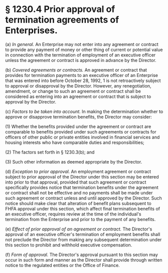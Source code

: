 # § 1230.4   Prior approval of termination agreements of Enterprises.

(a) *In general.* An Enterprise may not enter into any agreement or contract to provide any payment of money or other thing of current or potential value in connection with the termination of employment of an executive officer unless the agreement or contract is approved in advance by the Director.


(b) *Covered agreements or contracts.* An agreement or contract that provides for termination payments to an executive officer of an Enterprise that was entered into before October 28, 1992,
1 is not retroactively subject to approval or disapproval by the Director. However, any renegotiation, amendment, or change to such an agreement or contract shall be considered as entering into an agreement or contract that is subject to approval by the Director.


(c) *Factors to be taken into account.* In making the determination whether to approve or disapprove termination benefits, the Director may consider:


(1) Whether the benefits provided under the agreement or contract are comparable to benefits provided under such agreements or contracts for officers of other public or private entities involved in financial services and housing interests who have comparable duties and responsibilities;


(2) The factors set forth in § 1230.3(b); and


(3) Such other information as deemed appropriate by the Director.


(d) *Exception to prior approval.* An employment agreement or contract subject to prior approval of the Director under this section may be entered into prior to that approval, provided that such agreement or contract specifically provides notice that termination benefits under the agreement or contract shall not be effective and no payments shall be made under such agreement or contract unless and until approved by the Director. Such notice should make clear that alteration of benefit plans subsequent to FHFA approval under this section, which affect final termination benefits of an executive officer, requires review at the time of the individual's termination from the Enterprise and prior to the payment of any benefits.


(e) *Effect of prior approval of an agreement or contract.* The Director's approval of an executive officer's termination of employment benefits shall not preclude the Director from making any subsequent determination under this section to prohibit and withhold executive compensation.


(f) *Form of approval.* The Director's approval pursuant to this section may occur in such form and manner as the Director shall provide through written notice to the regulated entities or the Office of Finance.




